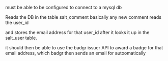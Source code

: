 must be able to be configured to connect to a mysql db

Reads the DB in the table salt_comment basically any new comment reads the user_id

and stores the email address for that user_id after it looks it up in the salt_user table.

it should then be able to use the badgr issuer API to award a badge for that email address, which badgr then sends an email for autoomatically
